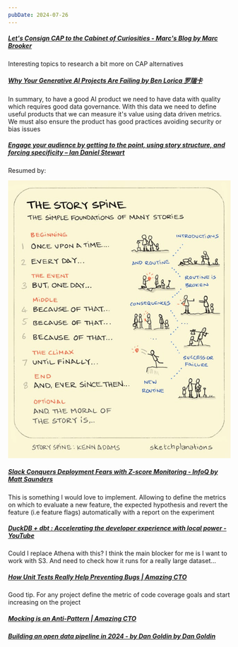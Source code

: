 ```yaml
---
pubDate: 2024-07-26
---
```


##### [Let's Consign CAP to the Cabinet of Curiosities - Marc's Blog by Marc Brooker](https://brooker.co.za/blog/2024/07/25/cap-again.html)

Interesting topics to research a bit more on CAP alternatives

##### [Why Your Generative AI Projects Are Failing by Ben Lorica 罗瑞卡](https://gradientflow.substack.com/p/why-your-generative-ai-projects-are)

In summary, to have a good AI product we need to have data with quality which requires good data governance. With this data we need to define useful products that we can measure it's value using data driven metrics. We must also ensure the product has good practices avoiding security or bias issues

##### [Engage your audience by getting to the point, using story structure, and forcing specificity – Ian Daniel Stewart](https://iandanielstewart.com/2024/06/09/engage-your-audience-by-getting-to-the-point-using-story-structure-and-forcing-specificity/)

Resumed by:

![storyline talk](./storyline.png)

##### [Slack Conquers Deployment Fears with Z-score Monitoring - InfoQ by Matt Saunders](https://www.infoq.com/news/2024/03/slack-z-score-monitoring/)

This is something I would love to implement. Allowing to define the metrics on which to evaluate a new feature, the expected hypothesis and revert the feature (i.e feature flags) automatically with a report on the experiment

##### [DuckDB + dbt : Accelerating the developer experience with local power - YouTube](https://www.youtube.com/live/Baoay4k2b34?si=LCb5LbGzyJ4iCKaD)

Could I replace Athena with this? I think the main blocker for me is I want to work with S3. And need to check how it runs for a really large dataset…

##### [How Unit Tests Really Help Preventing Bugs | Amazing CTO](https://www.amazingcto.com/how-unit-tests-find-prevent-bugs/)

Good tip. For any project define the metric of code coverage goals and start increasing on the project

##### [Mocking is an Anti-Pattern | Amazing CTO](https://www.amazingcto.com/mocking-is-an-antipattern-how-to-test-without-mocking/)

##### [Building an open data pipeline in 2024 - by Dan Goldin by Dan Goldin](https://blog.twingdata.com/p/building-an-open-data-pipeline-in)
